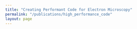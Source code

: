 ```yaml
---
title: "Creating Performant Code for Electron Microscopy"
permalink: "/publications/high_performance_code"
layout: page
---
```


